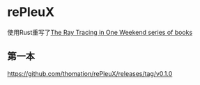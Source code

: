 # rePleuX
使用Rust重写了[The Ray Tracing in One Weekend series of books](https://raytracing.github.io/)
## 第一本
https://github.com/thomation/rePleuX/releases/tag/v0.1.0

